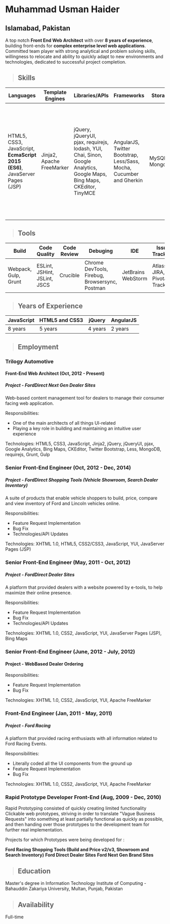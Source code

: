 
# Muhammad Usman Haider
## Islamabad, Pakistan

A top notch **Front End Web Architect** with over **8 years of experience**, building front-ends for **complex enterprise level web applications**. Committed team player with strong analytical and problem solving skills, willingness to relocate and ability to quickly adapt to new environments and technologies, dedicated to successful project completion.

> ## Skills

| Languages     | Template Engines | Libraries/APIs | Frameworks | Storage | Paradigms | Platforms | Backend Familiarity |
| ------------- | ---------------- | -------------- | ---------- | ------- | --------- | --------- | ------------------- |
| HTML5, CSS3, JavaScript, **EcmaScript 2015 (ES6)**, JavaServer Pages (JSP) | Jinja2, Apache FreeMarker | jQuery, jQueryUI, pjax, requirejs, lodash, YUI, Chai, Sinon, Google Analytics, Google Maps, Bing Maps, CKEditor, TinyMCE | AngularJS, Twitter Bootstrap, Less/Sass, Mocha, Cucumber and Gherkin | MySQL, MongoDB | Agile Software Development, Asynchronous Programming, Behavior-driven Development (BDD), Cross Browser Complaint, Continuous Integration, Functional programming, MVC/MVVM, Responsive Web Design, Test Driven Development(TDD) | Windows | NodeJS, Python, Java, PHP |

> ## Tools

| Build         | Code Quality     | Code Review    | Debuging   | IDE     | Issue Tracking | Package Manager | Project Management/Wiki | Project Scaffolding | Transpilation | Version Control |
| ------------- | ---------------- | -------------- | ---------- | ------- | -------------- | --------------- | ----------------------- | ------------------- | ------------- | --------------- |
| Webpack, Gulp, Grunt | ESLint, JSHint, JSLint, JSCS | Crucible | Chrome DevTools, Firebug, Browsersync, Postman | JetBrains WebStorm | Atlassian JIRA, Pivotal Tracker | Bower, NPM | Google Docs, Confluence | YEOMAN | Babel | Git, Subversion |


> ## Years of Experience

| JavaScript | HTML5 and CSS3 | jQuery  | AngularJS |
| ---------- | -------------- | ------- | --------- |
| 8 years    | 5 years        | 4 years | 2 years   |

> ## Employment

### Trilogy Automotive

#### Front-End Web Architect (Oct, 2012 - Present)

##### Project - FordDirect Next Gen Dealer Sites

Web-based content management tool for dealers to manage their consumer facing web application.

Responsibilities:

- One of the main architects of all things UI-related
- Playing a key role in building and maintaining an intuitive user experience

Technologies: HTML5, CSS3, JavaScript, Jinja2, jQuery, jQueryUI, pjax, Google Analytics, Bing Maps, CKEditor, Twitter Bootstrap, Less, MongoDB, requirejs, Grunt, Gulp 

### Senior Front-End Engineer (Oct, 2012 - Dec, 2014)
    
##### Project - FordDirect Shopping Tools (Vehicle Showroom, Search Dealer Inventory)
A suite of products that enable vehicle shoppers to build, price, compare and view inventory of Ford and Lincoln vehicles online.

Responsibilities:

- Feature Request Implementation
- Bug Fix
- Technologies/API Updates

Technologies: XHTML 1.0, HTML5, CSS2/CSS3, JavaScript, YUI, JavaServer Pages (JSP)

### Senior Front-End Engineer (May, 2011 - Oct, 2012)

##### Project - FordDirect Dealer Sites

A platform that provided dealers with a website powered by e-tools, to help maximize their online presence.
 
 Responsibilities:
 
 - Feature Request Implementation
 - Bug Fix
 - Technologies/API Updates
 
 Technologies: XHTML 1.0, CSS2, JavaScript, YUI, JavaServer Pages (JSP), Bing Maps

### Senior Front-End Engineer (June, 2012 - July, 2012)

#### Project - WebBased Dealer Ordering

 Responsibilities:
 
 - Feature Request Implementation
 - Bug Fix
 
Technologies: XHTML 1.0, CSS2, JavaScript, YUI, Apache FreeMarker

### Front-End Engineer (Jan, 2011 - May, 2011)

##### Project - Ford Racing

A platform that provided racing enthusiasts with all information related to Ford Racing Events.

 Responsibilities:
 
 - Literally coded all the UI components from the ground up 
 - Feature Request Implementation
 - Bug Fix
 
Technologies: XHTML 1.0, CSS2, JavaScript, YUI, Apache FreeMarker
    
### Rapid Prototype Developer Front-End (Aug, 2009 - Dec, 2010)

Rapid Prototyping consisted of quickly creating limited functionality Clickable web prototypes, striving in order to translate "Vague Business Requests" into something at least partially functional as quickly as possible, and then handing over those prototypes to the development team for further real implementation.

Projects for which Prototypes were being developed for :

**Ford Racing**
**Shopping Tools (Build and Price v2/v3, Showroom and Search Inventory)**
**Ford Direct Dealer Sites**
**Ford Next Gen Brand Sites**

> ## Education

Master's degree in Information Technology
Institute of Computing - Bahauddin Zakariya University, Multan, Punjab, Pakistan

> ## Availability

Full-time